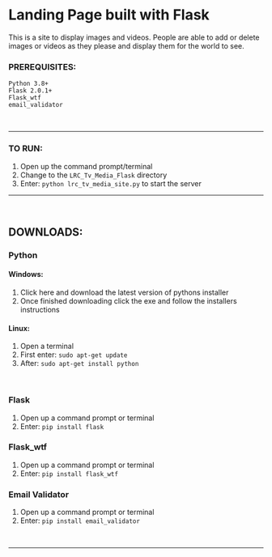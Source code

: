 # Landing Page built with Flask

This is a site to display images and videos.  People are able to add or delete<br>images or videos as they please and display them for the world to see.

### PREREQUISITES:
    Python 3.8+
    Flask 2.0.1+
    Flask_wtf
    email_validator
    
<br>

---

### TO RUN:
1. Open up the command prompt/terminal
2. Change to the `LRC_Tv_Media_Flask` directory
3. Enter: `python lrc_tv_media_site.py` to start the server

---

<br>

## DOWNLOADS:

### Python
#### Windows:  
1. Click here and download the latest version of pythons installer
2. Once finished downloading click the exe and follow the installers instructions

#### Linux:
1. Open a terminal
2. First enter: `sudo apt-get update`
3. After: `sudo apt-get install python`

<br>

### Flask
1. Open up a command prompt or terminal
2. Enter: `pip install flask`

### Flask_wtf
1. Open up a command prompt or terminal
2. Enter: `pip install flask_wtf`


### Email Validator
1. Open up a command prompt or terminal
2. Enter: `pip install email_validator`

<br>

---
